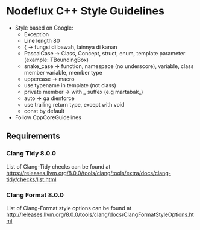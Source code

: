 # Nodeflux C++ Style Guidelines

* Style based on Google:
  * Exception
  * Line length 80
  * { → fungsi di bawah, lainnya di kanan
  * PascalCase → Class, Concept, struct, enum, template parameter (example: TBoundingBox)
  * snake_case → function, namespace (no underscore),  variable, class member variable, member type
  * uppercase → macro
  * use typename in template (not class)
  * private member → with _ suffex (e.g martabak_)
  * auto → ga dienforce
  * use trailing return type, except with void
  * const by default
* Follow CppCoreGuidelines

## Requirements

### Clang Tidy 8.0.0
List of Clang-Tidy checks can be found at https://releases.llvm.org/8.0.0/tools/clang/tools/extra/docs/clang-tidy/checks/list.html

### Clang Format 8.0.0
List of Clang-Format style options can be found at http://releases.llvm.org/8.0.0/tools/clang/docs/ClangFormatStyleOptions.html
